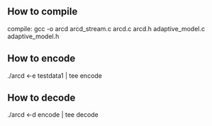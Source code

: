 ## How to compile

compile: gcc -o arcd arcd_stream.c arcd.c arcd.h adaptive_model.c adaptive_model.h

## How to encode
./arcd <-e testdata1 | tee encode
## How to decode
./arcd <-d encode | tee decode